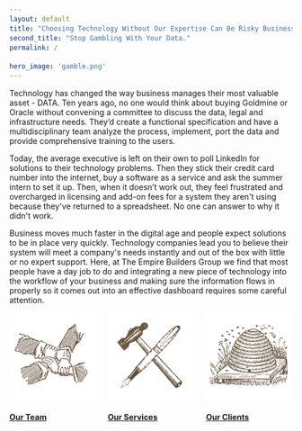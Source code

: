 ```yaml
---
layout: default
title: "Choosing Technology Without Our Expertise Can Be Risky Business."
second_title: "Stop Gambling With Your Data."
permalink: /

hero_image: 'gamble.png'
---
```


Technology has changed the way business manages their most valuable asset - DATA. Ten years ago, no one would think about buying Goldmine or Oracle without convening a committee to discuss the data, legal and infrastructure needs. They’d create a functional specification and have a multidisciplinary team analyze the process, implement, port the data and provide comprehensive training to the users.

Today, the average executive is left on their own to poll LinkedIn for solutions to their technology problems. Then they stick their credit card number into the internet, buy a software as a service and ask the summer intern to set it up. Then, when it doesn’t work out, they feel frustrated and overcharged in licensing and add-on fees for a system they aren't using because they've returned to a spreadsheet. No one can answer to why it didn't work.

Business moves much faster in the digital age and people expect solutions to be in place very quickly. Technology companies lead you to believe their system will meet a company's needs instantly and out of the box with little or no expert support. Here, at The Empire Builders Group we find that most people have a day job to do and integrating a new piece of technology into the workflow of your business and making sure the information flows in properly so it comes out into an effective dashboard requires some careful attention.

<div class="columns">
    <div class="fourth"><a href="{{site.baseurl}}/about" class=""><img src="img/thinktank_home.png"><h4>Our Team</h4></a></div>
    <div class="fourth"><a href="{{site.baseurl}}/consult" class=""><img src="img/services_home.png"><h4>Our Services</h4></a></div>
    <div class="fourth"><a href="{{site.baseurl}}/sectors" class=""><img src="img/sectors_home.png"><h4>Our Clients</h4></a></div>
</div>

